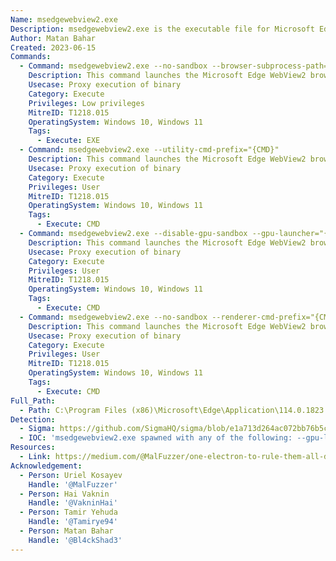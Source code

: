 ```yaml
---
Name: msedgewebview2.exe
Description: msedgewebview2.exe is the executable file for Microsoft Edge WebView2, which is a web browser control used by applications to display web content.
Author: Matan Bahar
Created: 2023-06-15
Commands:
  - Command: msedgewebview2.exe --no-sandbox --browser-subprocess-path="{PATH_ABSOLUTE:.exe}"
    Description: This command launches the Microsoft Edge WebView2 browser control without sandboxing and will spawn the specified executable as its subprocess.
    Usecase: Proxy execution of binary
    Category: Execute
    Privileges: Low privileges
    MitreID: T1218.015
    OperatingSystem: Windows 10, Windows 11
    Tags:
      - Execute: EXE
  - Command: msedgewebview2.exe --utility-cmd-prefix="{CMD}"
    Description: This command launches the Microsoft Edge WebView2 browser control without sandboxing and will spawn the specified command as its subprocess.
    Usecase: Proxy execution of binary
    Category: Execute
    Privileges: User
    MitreID: T1218.015
    OperatingSystem: Windows 10, Windows 11
    Tags:
      - Execute: CMD
  - Command: msedgewebview2.exe --disable-gpu-sandbox --gpu-launcher="{CMD}"
    Description: This command launches the Microsoft Edge WebView2 browser control without sandboxing and will spawn the specified command as its subprocess.
    Usecase: Proxy execution of binary
    Category: Execute
    Privileges: User
    MitreID: T1218.015
    OperatingSystem: Windows 10, Windows 11
    Tags:
      - Execute: CMD
  - Command: msedgewebview2.exe --no-sandbox --renderer-cmd-prefix="{CMD}"
    Description: This command launches the Microsoft Edge WebView2 browser control without sandboxing and will spawn the specified command as its subprocess.
    Usecase: Proxy execution of binary
    Category: Execute
    Privileges: User
    MitreID: T1218.015
    OperatingSystem: Windows 10, Windows 11
    Tags:
      - Execute: CMD
Full_Path:
  - Path: C:\Program Files (x86)\Microsoft\Edge\Application\114.0.1823.43\msedgewebview2.exe
Detection:
  - Sigma: https://github.com/SigmaHQ/sigma/blob/e1a713d264ac072bb76b5c4e5f41315a015d3f41/rules/windows/process_creation/proc_creation_win_susp_electron_execution_proxy.yml
  - IOC: 'msedgewebview2.exe spawned with any of the following: --gpu-launcher, --utility-cmd-prefix, --renderer-cmd-prefix, --browser-subprocess-path'
Resources:
  - Link: https://medium.com/@MalFuzzer/one-electron-to-rule-them-all-dc2e9b263daf
Acknowledgement:
  - Person: Uriel Kosayev
    Handle: '@MalFuzzer'
  - Person: Hai Vaknin
    Handle: '@VakninHai'
  - Person: Tamir Yehuda
    Handle: '@Tamirye94'
  - Person: Matan Bahar
    Handle: '@Bl4ckShad3'
---
```

